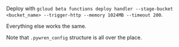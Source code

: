 Deploy with `gcloud beta functions deploy handler --stage-bucket <bucket_name> --trigger-http --memory 1024MB --timeout 200`.

Everything else works the same.

Note that `.pywren_config` structure is all over the place. 
